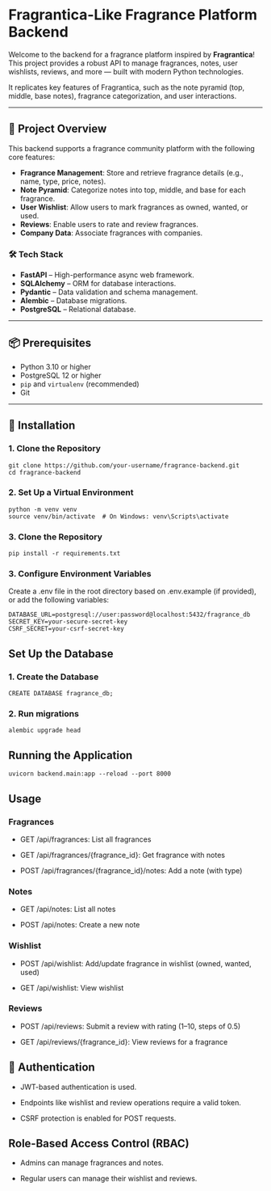 # Fragrantica-Like Fragrance Platform Backend

Welcome to the backend for a fragrance platform inspired by **Fragrantica**!  
This project provides a robust API to manage fragrances, notes, user wishlists, reviews, and more — built with modern Python technologies.

It replicates key features of Fragrantica, such as the note pyramid (top, middle, base notes), fragrance categorization, and user interactions.

---

## 🚀 Project Overview

This backend supports a fragrance community platform with the following core features:

- **Fragrance Management**: Store and retrieve fragrance details (e.g., name, type, price, notes).
- **Note Pyramid**: Categorize notes into top, middle, and base for each fragrance.
- **User Wishlist**: Allow users to mark fragrances as owned, wanted, or used.
- **Reviews**: Enable users to rate and review fragrances.
- **Company Data**: Associate fragrances with companies.

### 🛠 Tech Stack

- **FastAPI** – High-performance async web framework.
- **SQLAlchemy** – ORM for database interactions.
- **Pydantic** – Data validation and schema management.
- **Alembic** – Database migrations.
- **PostgreSQL** – Relational database.

---

## 📦 Prerequisites

- Python 3.10 or higher  
- PostgreSQL 12 or higher  
- `pip` and `virtualenv` (recommended)  
- Git  

---

## 🔧 Installation

### 1. Clone the Repository

```
git clone https://github.com/your-username/fragrance-backend.git
cd fragrance-backend
```
### 2. Set Up a Virtual Environment
```
python -m venv venv
source venv/bin/activate  # On Windows: venv\Scripts\activate
```
### 3. Clone the Repository
```
pip install -r requirements.txt
```
### 3. Configure Environment Variables
Create a .env file in the root directory based on .env.example (if provided), or add the following variables:  
```
DATABASE_URL=postgresql://user:password@localhost:5432/fragrance_db
SECRET_KEY=your-secure-secret-key
CSRF_SECRET=your-csrf-secret-key
```


## Set Up the Database

### 1. Create the Database
```
CREATE DATABASE fragrance_db;
```

### 2. Run migrations
```
alembic upgrade head
```

## Running the Application
```
uvicorn backend.main:app --reload --port 8000
```


## Usage
### Fragrances
* GET /api/fragrances: List all fragrances

* GET /api/fragrances/{fragrance_id}: Get fragrance with notes

* POST /api/fragrances/{fragrance_id}/notes: Add a note (with type)

### Notes
* GET /api/notes: List all notes

* POST /api/notes: Create a new note

### Wishlist
* POST /api/wishlist: Add/update fragrance in wishlist (owned, wanted, used)

* GET /api/wishlist: View wishlist

### Reviews
* POST /api/reviews: Submit a review with rating (1–10, steps of 0.5)

* GET /api/reviews/{fragrance_id}: View reviews for a fragrance


## 🔐 Authentication
* JWT-based authentication is used.

* Endpoints like wishlist and review operations require a valid token.

* CSRF protection is enabled for POST requests.


## Role-Based Access Control (RBAC)
* Admins can manage fragrances and notes.

* Regular users can manage their wishlist and reviews.

